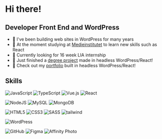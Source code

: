 # Hi there!

## Developer Front End and WordPress
- 🌟 I've been building web sites in WordPress for many years
- 🌟 At the moment studying at [Medieinstitutet](https://github.com/Medieinstitutet) to learn new skills such as React
- 🌟 Currently looking for 16 week LIA internship
- 🌟 Just finished a [degree project](https://github.com/PerRosen63/matpumpa) made in headless WordPress/React!
- 🌟 Check out my [portfolio](https://perrosen63.github.io/portfolio-react) built in headless WordPress/React!

## Skills

![JavaScript](https://img.shields.io/badge/javascript-%23323330.svg?style=for-the-badge&logo=javascript&logoColor=%23F7DF1E) ![TypeScript](https://img.shields.io/badge/typescript-%23007ACC.svg?style=for-the-badge&logo=typescript&logoColor=white) ![Vue.js](https://img.shields.io/badge/vuejs-%2335495e.svg?style=for-the-badge&logo=vuedotjs&logoColor=%234FC08D) ![React](https://img.shields.io/badge/react-%2320232a.svg?style=for-the-badge&logo=react&logoColor=%2361DAFB)

![NodeJS](https://img.shields.io/badge/node.js-6DA55F?style=for-the-badge&logo=node.js&logoColor=white) ![MySQL](https://img.shields.io/badge/mysql-4479A1.svg?style=for-the-badge&logo=mysql&logoColor=white) ![MongoDB](https://img.shields.io/badge/MongoDB-%234ea94b.svg?style=for-the-badge&logo=mongodb&logoColor=white)

![HTML5](https://img.shields.io/badge/html5-%23E34F26.svg?style=for-the-badge&logo=html5&logoColor=white) ![CSS3](https://img.shields.io/badge/css3-%231572B6.svg?style=for-the-badge&logo=css3&logoColor=white) ![SASS](https://img.shields.io/badge/SASS-hotpink.svg?style=for-the-badge&logo=SASS&logoColor=white) ![tailwind](https://img.shields.io/badge/Tailwind_CSS-grey?style=for-the-badge&logo=tailwind-css&logoColor=38B2AC)

![WordPress](https://img.shields.io/badge/WordPress-%23117AC9.svg?style=for-the-badge&logo=WordPress&logoColor=white)

![GitHub](https://img.shields.io/badge/github-%23121011.svg?style=for-the-badge&logo=github&logoColor=white) ![Figma](https://img.shields.io/badge/figma-%23F24E1E.svg?style=for-the-badge&logo=figma&logoColor=white) ![Affinity Photo](https://img.shields.io/badge/affinityphoto-%237E4DD2.svg?style=for-the-badge&logo=affinity-photo&logoColor=white)


<!---
PerRosen63/PerRosen63 is a ✨ special ✨ repository because its `README.md` (this file) appears on your GitHub profile.
You can click the Preview link to take a look at your changes.
--->
